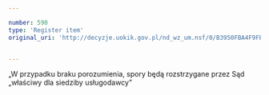 ```yaml
---

number: 590
type: 'Register item'
original_uri: 'http://decyzje.uokik.gov.pl/nd_wz_um.nsf/0/B3950FBA4F9FBDE7C12572DD003295FA?OpenDocument'


---
```


„W przypadku braku porozumienia, spory będą rozstrzygane przez Sąd „właściwy dla siedziby usługodawcy”
